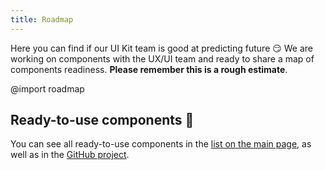 ```yaml
---
title: Roadmap
---
```


Here you can find if our UI Kit team is good at predicting future 😏 We are working on components with the UX/UI team and ready to share a map of components readiness. **Please remember this is a rough estimate**.

@import roadmap

## Ready-to-use components 🎉

You can see all ready-to-use components in the [list on the main page](/), as well as in the [GitHub project](https://github.com/semrush/intergalactic).
